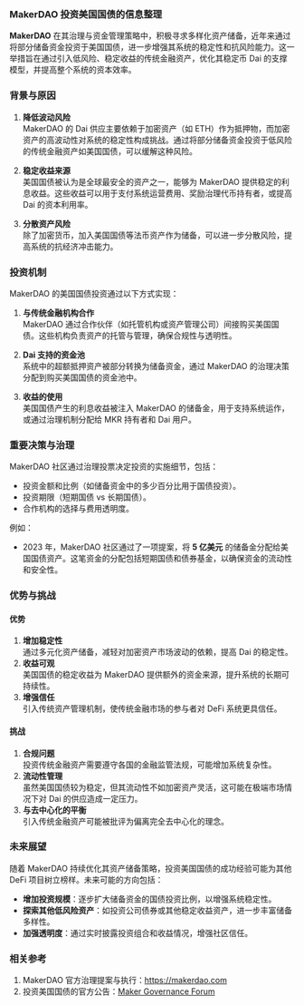 ### MakerDAO 投资美国国债的信息整理

**MakerDAO** 在其治理与资金管理策略中，积极寻求多样化资产储备，近年来通过将部分储备资金投资于美国国债，进一步增强其系统的稳定性和抗风险能力。这一举措旨在通过引入低风险、稳定收益的传统金融资产，优化其稳定币 Dai 的支撑模型，并提高整个系统的资本效率。



### **背景与原因**

1. **降低波动风险**  
   MakerDAO 的 Dai 供应主要依赖于加密资产（如 ETH）作为抵押物，而加密资产的高波动性对系统的稳定性构成挑战。通过将部分储备资金投资于低风险的传统金融资产如美国国债，可以缓解这种风险。

2. **稳定收益来源**  
   美国国债被认为是全球最安全的资产之一，能够为 MakerDAO 提供稳定的利息收益。这些收益可以用于支付系统运营费用、奖励治理代币持有者，或提高 Dai 的资本利用率。

3. **分散资产风险**  
   除了加密货币，加入美国国债等法币资产作为储备，可以进一步分散风险，提高系统的抗经济冲击能力。



### **投资机制**

MakerDAO 的美国国债投资通过以下方式实现：

1. **与传统金融机构合作**  
   MakerDAO 通过合作伙伴（如托管机构或资产管理公司）间接购买美国国债。这些机构负责资产的托管与管理，确保合规性与透明性。

2. **Dai 支持的资金池**  
   系统中的超额抵押资产被部分转换为储备资金，通过 MakerDAO 的治理决策分配到购买美国国债的资金池中。

3. **收益的使用**  
   美国国债产生的利息收益被注入 MakerDAO 的储备金，用于支持系统运作，或通过治理机制分配给 MKR 持有者和 Dai 用户。



### **重要决策与治理**

MakerDAO 社区通过治理投票决定投资的实施细节，包括：
- 投资金额和比例（如储备资金中的多少百分比用于国债投资）。
- 投资期限（短期国债 vs 长期国债）。
- 合作机构的选择与费用透明度。

例如：
- 2023 年，MakerDAO 社区通过了一项提案，将 **5 亿美元** 的储备金分配给美国国债资产。这笔资金的分配包括短期国债和债券基金，以确保资金的流动性和安全性。



### **优势与挑战**

#### **优势**
1. **增加稳定性**  
   通过多元化资产储备，减轻对加密资产市场波动的依赖，提高 Dai 的稳定性。
2. **收益可观**  
   美国国债的稳定收益为 MakerDAO 提供额外的资金来源，提升系统的长期可持续性。
3. **增强信任**  
   引入传统资产管理机制，使传统金融市场的参与者对 DeFi 系统更具信任。

#### **挑战**
1. **合规问题**  
   投资传统金融资产需要遵守各国的金融监管法规，可能增加系统复杂性。
2. **流动性管理**  
   虽然美国国债较为稳定，但其流动性不如加密资产灵活，这可能在极端市场情况下对 Dai 的供应造成一定压力。
3. **与去中心化的平衡**  
   引入传统金融资产可能被批评为偏离完全去中心化的理念。



### **未来展望**

随着 MakerDAO 持续优化其资产储备策略，投资美国国债的成功经验可能为其他 DeFi 项目树立榜样。未来可能的方向包括：
- **增加投资规模**：逐步扩大储备资金的国债投资比例，以增强系统稳定性。
- **探索其他低风险资产**：如投资公司债券或其他稳定收益资产，进一步丰富储备多样性。
- **加强透明度**：通过实时披露投资组合和收益情况，增强社区信任。


### **相关参考**
1. MakerDAO 官方治理提案与执行：https://makerdao.com
2. 投资美国国债的官方公告：[Maker Governance Forum](https://forum.makerdao.com)
